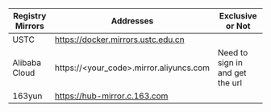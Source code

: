 | Registry Mirrors | Addresses                               | Exclusive or Not                |
| ---------------- | --------------------------------------- | ------------------------------- |
| USTC             | https://docker.mirrors.ustc.edu.cn      |                                 |
| Alibaba Cloud    | https://<your_code>.mirror.aliyuncs.com | Need to sign in and get the url |
| 163yun           | https://hub-mirror.c.163.com            |                                 |



